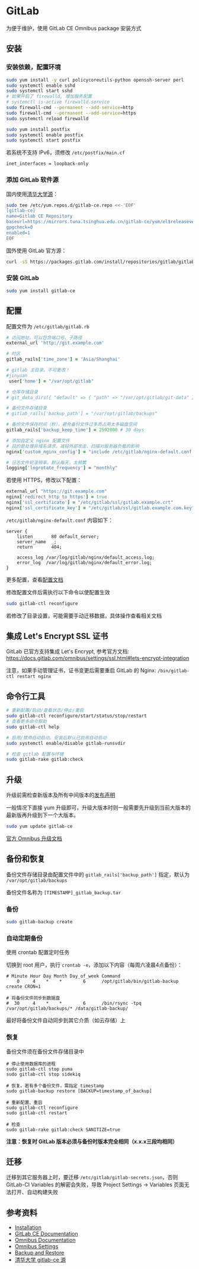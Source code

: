 # GitLab

为便于维护，使用 GitLab CE Omnibus package 安装方式

## 安装

### 安装依赖，配置环境

```bash
sudo yum install -y curl policycoreutils-python openssh-server perl
sudo systemctl enable sshd
sudo systemctl start sshd
# 如果开启了 firewalld, 增加服务配置
# systemctl is-active firewalld.service
sudo firewall-cmd --permanent --add-service=http
sudo firewall-cmd --permanent --add-service=https
sudo systemctl reload firewalld

sudo yum install postfix
sudo systemctl enable postfix
sudo systemctl start postfix
```

若系统不支持 IPv6，须修改 `/etc/postfix/main.cf`

```
inet_interfaces = loopback-only
```

### 添加 GitLab 软件源

国内使用[清华大学源](https://mirror.tuna.tsinghua.edu.cn/help/gitlab-ce/)：

```bash
sudo tee /etc/yum.repos.d/gitlab-ce.repo <<-'EOF'
[gitlab-ce]
name=Gitlab CE Repository
baseurl=https://mirrors.tuna.tsinghua.edu.cn/gitlab-ce/yum/el$releasever/
gpgcheck=0
enabled=1
EOF
```

国外使用 GitLab 官方源：

```bash
curl -sS https://packages.gitlab.com/install/repositories/gitlab/gitlab-ce/script.rpm.sh | sudo bash
```

### 安装 GitLab

```bash
sudo yum install gitlab-ce
```

## 配置

配置文件为 `/etc/gitlab/gitlab.rb`

```ruby
# 访问地址。可以包含端口号、子路径
external_url 'http://git.example.com'

# 时区
gitlab_rails['time_zone'] = 'Asia/Shanghai'

# gitlab 主目录。不可更改！
#jinyuan
 user['home'] = "/var/opt/gitlab"

# 仓库存储目录
# git_data_dirs({ "default" => { "path" => "/var/opt/gitlab/git-data" } })

# 备份文件存储目录
# gitlab_rails['backup_path'] = "/var/opt/gitlab/backups"

# 备份文件保存时间（秒），避免备份文件过多而占用太多磁盘空间
gitlab_rails['backup_keep_time'] = 2592000 # 30 days

# 添加自定义 nginx 配置文件
# 目的是处理非域名请求，减轻外部攻击、扫描对服务器负载的影响
nginx['custom_nginx_config'] = "include /etc/gitlab/nginx-default.conf;"

# 日志文件轮滚频率。默认每天，太频繁
logging['logrotate_frequency'] = "monthly"
```

若使用 HTTPS，修改以下配置：

```ruby
external_url "https://git.example.com"
nginx['redirect_http_to_https'] = true
nginx['ssl_certificate'] = "/etc/gitlab/ssl/gitlab.example.crt"
nginx['ssl_certificate_key'] = "/etc/gitlab/ssl/gitlab.example.com.key"
```

`/etc/gitlab/nginx-default.conf` 内容如下：

```nginx
server {
    listen       80 default_server;
    server_name  _;
    return       404;

    access_log /var/log/gitlab/nginx/default_access.log;
    error_log  /var/log/gitlab/nginx/default_error.log;
}
```

更多配置，查看[配置文档](https://docs.gitlab.com/omnibus/settings/)

修改配置文件后需执行以下命令以使配置生效

```bash
sudo gitlab-ctl reconfigure
```

若修改了目录设置，可能需要手动迁移数据，具体操作查看相关文档

## 集成 Let's Encrypt SSL 证书

GitLab 已官方支持集成 Let's Encrypt, 参考官方文档: https://docs.gitlab.com/omnibus/settings/ssl.html#lets-encrypt-integration

注意，如果手动管理证书，证书变更后需要重启 GitLab 的 Nginx: `/bin/gitlab-ctl restart nginx`

## 命令行工具

```bash
# 重新配置/启动/查看状态/停止/重启
sudo gitlab-ctl reconfigure/start/status/stop/restart
# 查看更多命令帮助
sudo gitlab-ctl help

# 启用/禁用自动启动。安装后默认已启用自动启动
sudo systemctl enable/disable gitlab-runsvdir

# 检查 gitlab 配置与环境
sudo gitlab-rake gitlab:check
```

## 升级

升级前需检查新版本及所有中间版本的[发布声明](https://about.gitlab.com/releases/archives.html)

一般情况下直接 yum 升级即可，升级大版本时则一般需要先升级到当前大版本的最新版再升级到下一个大版本。

```bash
sudo yum update gitlab-ce
```

[官方 Omnibus 升级文档](https://docs.gitlab.com/omnibus/update/)

## 备份和恢复

备份文件存储目录由配置文件中的 `gitlab_rails['backup_path']` 指定，默认为 `/var/opt/gitlab/backups`

备份文件名称为 `[TIMESTAMP]_gitlab_backup.tar`

### 备份

```bash
sudo gitlab-backup create
```

### 自动定期备份

使用 crontab 配置定时任务

切换到 root 用户，执行 `crontab -e`，添加以下内容（每周六凌晨4点备份）：

```
# Minute Hour Day Month Day_of_week Command
    0     4    *    *        6      /opt/gitlab/bin/gitlab-backup create CRON=1

# 将备份文件同步到数据盘
#  30     4    *    *        6      /bin/rsync -tpq /var/opt/gitlab/backups/* /data/gitlab-backup/
```

最好将备份文件自动同步到其它介质（如云存储）上

### 恢复

备份文件须在备份文件存储目录中

```
# 停止使用数据库的进程
sudo gitlab-ctl stop puma
sudo gitlab-ctl stop sidekiq

# 恢复。若有多个备份文件，需指定 timestamp
sudo gitlab-backup restore [BACKUP=timestamp_of_backup]

# 重新配置、重启
sudo gitlab-ctl reconfigure
sudo gitlab-ctl restart

# 检查
sudo gitlab-rake gitlab:check SANITIZE=true
```

__注意：恢复时 GitLab 版本必须与备份时版本完全相同（x.x.x三段均相同）__

## 迁移

迁移到其它服务器上时，要迁移 `/etc/gitlab/gitlab-secrets.json`，否则 GitLab-CI Variables 的解密会失败，导致 Project Settings -> Variables 页面无法打开、自动构建失败

## 参考资料

* [Installation](https://about.gitlab.com/install/?version=ce#centos-7)
* [GitLab CE Documentation](https://docs.gitlab.com/ce/)
* [Omnibus Documentation](https://docs.gitlab.com/omnibus/)
* [Omnibus Settings](https://docs.gitlab.com/omnibus/settings/)
* [Backup and Restore](https://docs.gitlab.com/ce/raketasks/backup_restore.html)
* [清华大学 gitlab-ce 源](https://mirror.tuna.tsinghua.edu.cn/help/gitlab-ce/)
